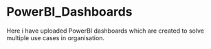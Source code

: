 # PowerBI_Dashboards
Here i have uploaded PowerBI dashboards which are created to solve multiple use cases in organisation.
